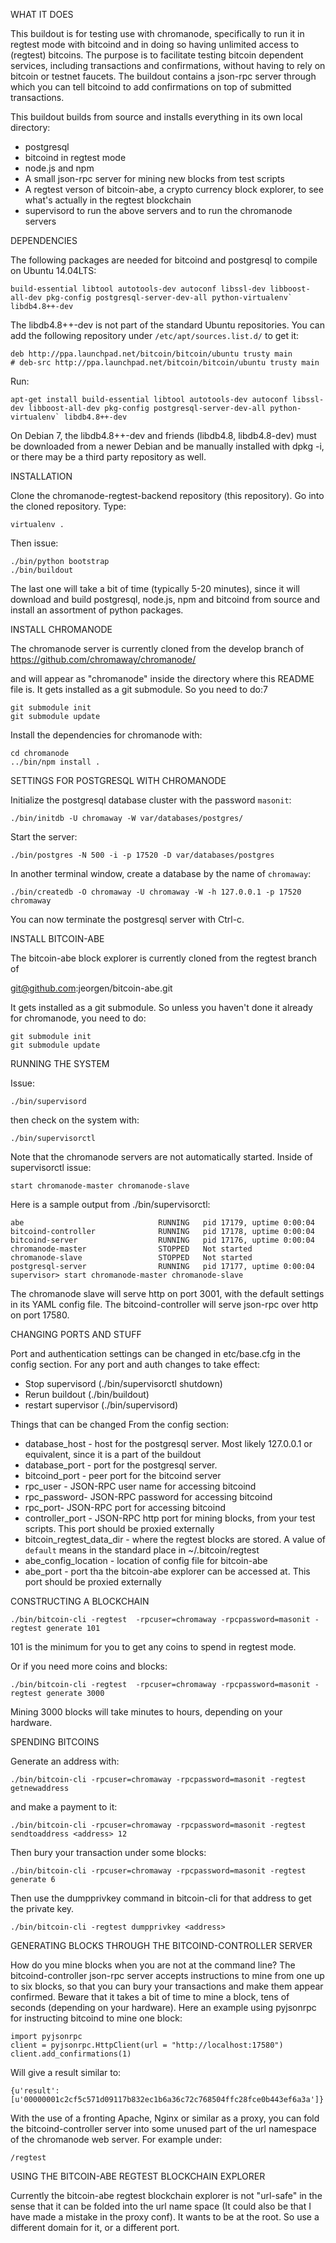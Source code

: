 WHAT IT DOES

This buildout is for testing use with chromanode, specifically to run it in regtest mode with bitcoind and in doing so having unlimited access to (regtest) bitcoins. The purpose is to facilitate testing bitcoin dependent services, including transactions and confirmations, without having to rely on bitcoin or testnet faucets. The buildout contains a json-rpc server through which you can tell bitcoind to add confirmations on top of submitted transactions.

This buildout builds from source and installs everything in its own local directory:

* postgresql
* bitcoind in regtest mode
* node.js and npm
* A small json-rpc server for mining new blocks from test scripts
* A regtest verson of bitcoin-abe, a crypto currency block explorer, to see what's actually in the regtest blockchain
* supervisord to run the above servers and to run the chromanode servers

DEPENDENCIES

The following packages are needed for bitcoind and postgresql to compile on Ubuntu 14.04LTS:

```build-essential libtool autotools-dev autoconf libssl-dev libboost-all-dev pkg-config postgresql-server-dev-all python-virtualenv` libdb4.8++-dev```

The libdb4.8++-dev is not part of the standard Ubuntu repositories. You can add the following repository under ```/etc/apt/sources.list.d/``` to get it:

    deb http://ppa.launchpad.net/bitcoin/bitcoin/ubuntu trusty main
    # deb-src http://ppa.launchpad.net/bitcoin/bitcoin/ubuntu trusty main

Run:

```apt-get install build-essential libtool autotools-dev autoconf libssl-dev libboost-all-dev pkg-config postgresql-server-dev-all python-virtualenv` libdb4.8++-dev```

On Debian 7, the libdb4.8++-dev and friends (libdb4.8, libdb4.8-dev) must be downloaded from a newer Debian and be manually
installed with dpkg -i, or there may be a third party repository as well.

INSTALLATION

Clone the chromanode-regtest-backend repository (this repository).  Go into the cloned repository. Type:

    virtualenv .

Then issue:

    ./bin/python bootstrap
    ./bin/buildout

The last one will take a bit of time (typically 5-20 minutes), since it will download and build postgresql, node.js, npm and bitcoind from source and install an assortment of python packages.

INSTALL CHROMANODE

The chromanode server is currently cloned from the develop branch of
https://github.com/chromaway/chromanode/

and will appear as "chromanode" inside the directory where this README file is. It gets installed as a git submodule. So you need to do:7

    git submodule init
    git submodule update

Install the dependencies for chromanode with:

    cd chromanode
    ../bin/npm install .


SETTINGS FOR POSTGRESQL WITH CHROMANODE

Initialize the postgresql database cluster with the password ```masonit```:

    ./bin/initdb -U chromaway -W var/databases/postgres/

Start the server:

    ./bin/postgres -N 500 -i -p 17520 -D var/databases/postgres

In another terminal window, create a database by the name of ```chromaway```:

    ./bin/createdb -O chromaway -U chromaway -W -h 127.0.0.1 -p 17520 chromaway

You can now terminate the postgresql server with Ctrl-c.

INSTALL BITCOIN-ABE

The bitcoin-abe block explorer is currently cloned from the regtest branch of

git@github.com:jeorgen/bitcoin-abe.git

It gets installed as a git submodule. So unless you haven't done it already for chromanode, you need to do:

    git submodule init
    git submodule update


RUNNING THE SYSTEM

Issue:

    ./bin/supervisord

then check on the system with:

    ./bin/supervisorctl

Note that the chromanode servers are not automatically started. Inside of supervisorctl issue:

    start chromanode-master chromanode-slave

Here is a sample output from ./bin/supervisorctl:

    abe                              RUNNING   pid 17179, uptime 0:00:04
    bitcoind-controller              RUNNING   pid 17178, uptime 0:00:04
    bitcoind-server                  RUNNING   pid 17176, uptime 0:00:04
    chromanode-master                STOPPED   Not started
    chromanode-slave                 STOPPED   Not started
    postgresql-server                RUNNING   pid 17177, uptime 0:00:04
    supervisor> start chromanode-master chromanode-slave


The chromanode slave will serve http on port 3001, with the default settings in its YAML config file. The bitcoind-controller will serve json-rpc over http on port 17580.

CHANGING PORTS AND STUFF

Port and authentication settings can be changed in etc/base.cfg in the config section. For any port and auth changes to take effect:

* Stop supervisord (./bin/supervisorctl shutdown)
* Rerun buildout (./bin/buildout)
* restart supervisor (./bin/supervisord)

Things that can be changed
From the config section:

* database_host - host for the postgresql server. Most likely 127.0.0.1 or equivalent, since it is a part of the buildout
* database_port - port for the postgresql server.
* bitcoind_port - peer port for the bitcoind server
* rpc_user - JSON-RPC user name for accessing bitcoind
* rpc_password- JSON-RPC password for accessing bitcoind
* rpc_port- JSON-RPC port for accessing bitcoind
* controller_port - JSON-RPC http port for mining blocks, from your test scripts. This port should be proxied externally
* bitcoin_regtest_data_dir - where the regtest blocks are stored. A value of ```default``` means in the standard place in ~/.bitcoin/regtest
* abe_config_location - location of config file for bitcoin-abe
* abe_port - port tha the bitcoin-abe explorer can be accessed at. This port should be proxied externally

CONSTRUCTING A BLOCKCHAIN

    ./bin/bitcoin-cli -regtest  -rpcuser=chromaway -rpcpassword=masonit -regtest generate 101

101 is the minimum for you to get any coins to spend in regtest mode.

Or if you need more coins and blocks:

    ./bin/bitcoin-cli -regtest  -rpcuser=chromaway -rpcpassword=masonit -regtest generate 3000

Mining 3000 blocks will take minutes to hours, depending on your hardware.

SPENDING BITCOINS

Generate an address with:

    ./bin/bitcoin-cli -rpcuser=chromaway -rpcpassword=masonit -regtest getnewaddress

and make a payment to it:

    ./bin/bitcoin-cli -rpcuser=chromaway -rpcpassword=masonit -regtest sendtoaddress <address> 12

Then bury your transaction under some blocks:

    ./bin/bitcoin-cli -rpcuser=chromaway -rpcpassword=masonit -regtest generate 6

Then use the dumpprivkey command in bitcoin-cli for that address to get the private key.

    ./bin/bitcoin-cli -regtest dumpprivkey <address>

GENERATING BLOCKS THROUGH THE BITCOIND-CONTROLLER SERVER

How do you mine blocks when you are not at the command line? The bitcoind-controller json-rpc server accepts instructions to mine from one up to six blocks, so that you can bury your transactions and make them appear confirmed. Beware that it takes a bit of time to mine a block, tens of seconds (depending on your hardware). Here an example using pyjsonrpc for instructing bitcoind to mine one block:

    import pyjsonrpc
    client = pyjsonrpc.HttpClient(url = "http://localhost:17580")
    client.add_confirmations(1)

Will give a result similar to:

    {u'result': [u'00000001c2cf5c571d09117b832ec1b6a36c72c768504ffc28fce0b443ef6a3a']}

With the use of a fronting Apache, Nginx or similar as a proxy, you can fold the bitcoind-controller server into some unused part of the url namespace of the chromanode web server. For example under:

    /regtest

USING THE BITCOIN-ABE REGTEST BLOCKCHAIN EXPLORER

Currently the bitcoin-abe regtest blockchain explorer is not "url-safe" in the sense that it can be folded into the url name space (It could also be that I have made a mistake in the proxy conf). It wants to be at the root. So use a different domain for it, or a different port.